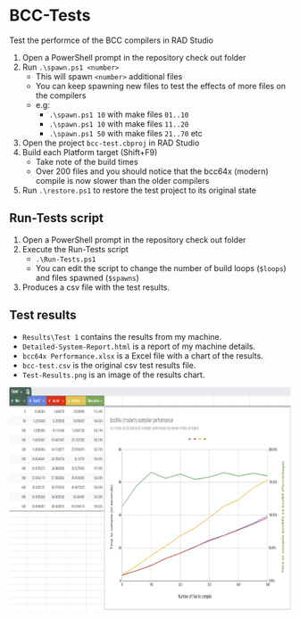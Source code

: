 # BCC-Tests
 Test the performce of the BCC compilers in RAD Studio

1. Open a PowerShell prompt in the repository check out folder
2. Run `.\spawn.ps1 <number>`
   - This will spawn `<number>` additional files
   - You can keep spawning new files to test the effects of more files on the compilers
   - e.g:
       - `.\spawn.ps1 10` with make files `01..10`
       - `.\spawn.ps1 10` with make files `11..20`
       - `.\spawn.ps1 50` with make files `21..70` etc
3. Open the project `bcc-test.cbproj` in RAD Studio
4. Build each Platform target (Shift+F9)
   - Take note of the build times
   - Over 200 files and you should notice that the bcc64x (modern) compile is now slower than the older compilers
5. Run `.\restore.ps1` to restore the test project to its original state

## Run-Tests script
1. Open a PowerShell prompt in the repository check out folder
2. Execute the Run-Tests script
   - `.\Run-Tests.ps1`
   - You can edit the script to change the number of build loops (`$loops`) and files spawned (`$spawns`)
3. Produces a csv file with the test results.


## Test results
- `Results\Test 1` contains the results from my machine.
- `Detailed-System-Report.html` is a report of my machine details.
- `bcc64x Performance.xlsx` is a Excel file with a chart of the results.
- `bcc-test.csv` is the original csv test results file.
- `Test-Results.png` is an image of the results chart.

<img src="Results/Test 1/Test-Results.png" height=400>